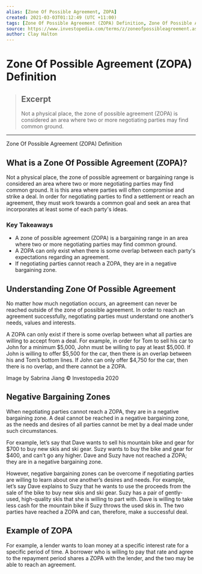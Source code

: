 ```yaml
---
alias: [Zone Of Possible Agreement, ZOPA]
created: 2021-03-03T01:12:49 (UTC +11:00)
tags: [Zone Of Possible Agreement (ZOPA) Definition, Zone Of Possible Agreement (ZOPA) Definition]
source: https://www.investopedia.com/terms/z/zoneofpossibleagreement.asp
author: Clay Halton
---
```


# Zone Of Possible Agreement (ZOPA) Definition

> ## Excerpt
> Not a physical place, the zone of possible agreement (ZOPA) is considered an area where two or more negotiating parties may find common ground.

---

Zone Of Possible Agreement (ZOPA) Definition
## What is a Zone Of Possible Agreement (ZOPA)?

Not a physical place, the zone of possible agreement or bargaining range is considered an area where two or more negotiating parties may find common ground. It is this area where parties will often compromise and strike a deal. In order for negotiating parties to find a settlement or reach an agreement, they must work towards a common goal and seek an area that incorporates at least some of each party's ideas.

### Key Takeaways

-   A zone of possible agreement (ZOPA) is a bargaining range in an area where two or more negotiating parties may find common ground.
-   A ZOPA can only exist when there is some overlap between each party's expectations regarding an agreement.
-   If negotiating parties cannot reach a ZOPA, they are in a negative bargaining zone.

## Understanding Zone Of Possible Agreement

No matter how much negotiation occurs, an agreement can never be reached outside of the zone of possible agreement. In order to reach an agreement successfully, negotiating parties must understand one another’s needs, values and interests.

A ZOPA can only exist if there is some overlap between what all parties are willing to accept from a deal. For example, in order for Tom to sell his car to John for a minimum $5,000, John must be willing to pay at least $5,000. If John is willing to offer $5,500 for the car, then there is an overlap between his and Tom’s bottom lines. If John can only offer $4,750 for the car, then there is no overlap, and there cannot be a ZOPA.

Image by Sabrina Jiang © Investopedia 2020

## Negative Bargaining Zones

When negotiating parties cannot reach a ZOPA, they are in a negative bargaining zone. A deal cannot be reached in a negative bargaining zone, as the needs and desires of all parties cannot be met by a deal made under such circumstances.

For example, let’s say that Dave wants to sell his mountain bike and gear for $700 to buy new skis and ski gear. Suzy wants to buy the bike and gear for $400, and can’t go any higher. Dave and Suzy have not reached a ZOPA; they are in a negative bargaining zone.

However, negative bargaining zones can be overcome if negotiating parties are willing to learn about one another’s desires and needs. For example, let’s say Dave explains to Suzy that he wants to use the proceeds from the sale of the bike to buy new skis and ski gear. Suzy has a pair of gently-used, high-quality skis that she is willing to part with. Dave is willing to take less cash for the mountain bike if Suzy throws the used skis in. The two parties have reached a ZOPA and can, therefore, make a successful deal.

## Example of ZOPA

For example, a lender wants to loan money at a specific interest rate for a specific period of time. A borrower who is willing to pay that rate and agree to the repayment period shares a ZOPA with the lender, and the two may be able to reach an agreement.
